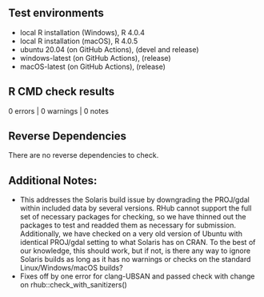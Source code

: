 ## Test environments
* local R installation (Windows), R 4.0.4
* local R installation (macOS), R 4.0.5
* ubuntu 20.04 (on GitHub Actions), (devel and release)
* windows-latest (on GitHub Actions), (release)
* macOS-latest (on GitHub Actions), (release)

## R CMD check results

0 errors | 0 warnings | 0 notes

## Reverse Dependencies
There are no reverse dependencies to check.

## Additional Notes:
* This addresses the Solaris build issue by downgrading the PROJ/gdal within included data by several versions. RHub cannot support the full set of necessary packages for checking, so we have thinned out the packages to test and readded them as necessary for submission. Additionally, we have checked on a very old version of Ubuntu with identical PROJ/gdal setting to what Solaris has on CRAN. To the best of our knowledge, this should work, but if not, is there any way to ignore Solaris builds as long as it has no warnings or checks on the standard Linux/Windows/macOS builds?
* Fixes off by one error for clang-UBSAN and passed check with change on rhub::check_with_sanitizers()